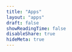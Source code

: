 ```yaml
---
title: "Apps"
layout: "apps"
draft: false
showReadingTime: false
disableShare: true
hideMeta: true
---
```


